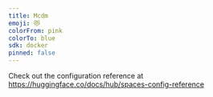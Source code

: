 ```yaml
---
title: Mcdm
emoji: 😻
colorFrom: pink
colorTo: blue
sdk: docker
pinned: false
---
```


Check out the configuration reference at https://huggingface.co/docs/hub/spaces-config-reference
